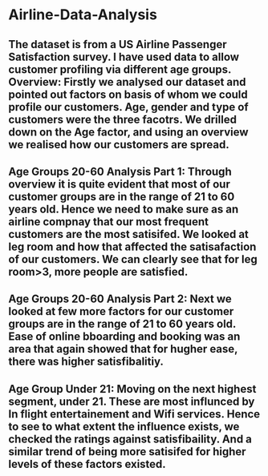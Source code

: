 # Airline-Data-Analysis
The dataset is from a US Airline Passenger Satisfaction survey. I have used data to allow customer profiling via different age groups.
Overview:
Firstly we analysed our dataset and pointed out factors on basis of whom we could profile our customers. Age, gender and type of customers were the three facotrs. We drilled down on the Age factor, and using an overview we realised how our customers are spread.
-
Age Groups 20-60 Analysis Part 1:
Through overview it is quite evident that most of our customer groups are in the range of 21 to 60 years old. Hence we need to make sure as an airline compnay that our most frequent customers are the most satisifed. We looked at leg room and how that affected the satisafaction of our customers. We can clearly see that for leg room>3, more people are satisfied.
-
Age Groups 20-60 Analysis Part 2:
Next we looked at few more factors for our customer groups are in the range of 21 to 60 years old. Ease of online bboarding and booking was an area that again showed that for hugher ease, there was higher satisfibalitiy.
-
Age Group Under 21:
Moving on the next highest segment, under 21. These are most influnced by In flight entertainement and Wifi services. Hence to see to what extent the influence exists, we checked the ratings against satisfibaility. And a similar trend of being more satisifed for higher levels of these factors existed.
-
